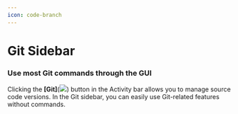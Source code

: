 ```yaml
---
icon: code-branch
---
```


# Git Sidebar

### Use most Git commands through the GUI

Clicking the **\[Git]**(![](<../../../.gitbook/assets/스크린샷 2025-03-07 오전 10.37.20.png>)) button in the Activity bar allows you to manage source code versions. In the Git sidebar, you can easily use Git-related features without commands.

<figure><img src="../../../.gitbook/assets/스크린샷 2025-03-07 오후 2.26.38.png" alt=""><figcaption></figcaption></figure>
